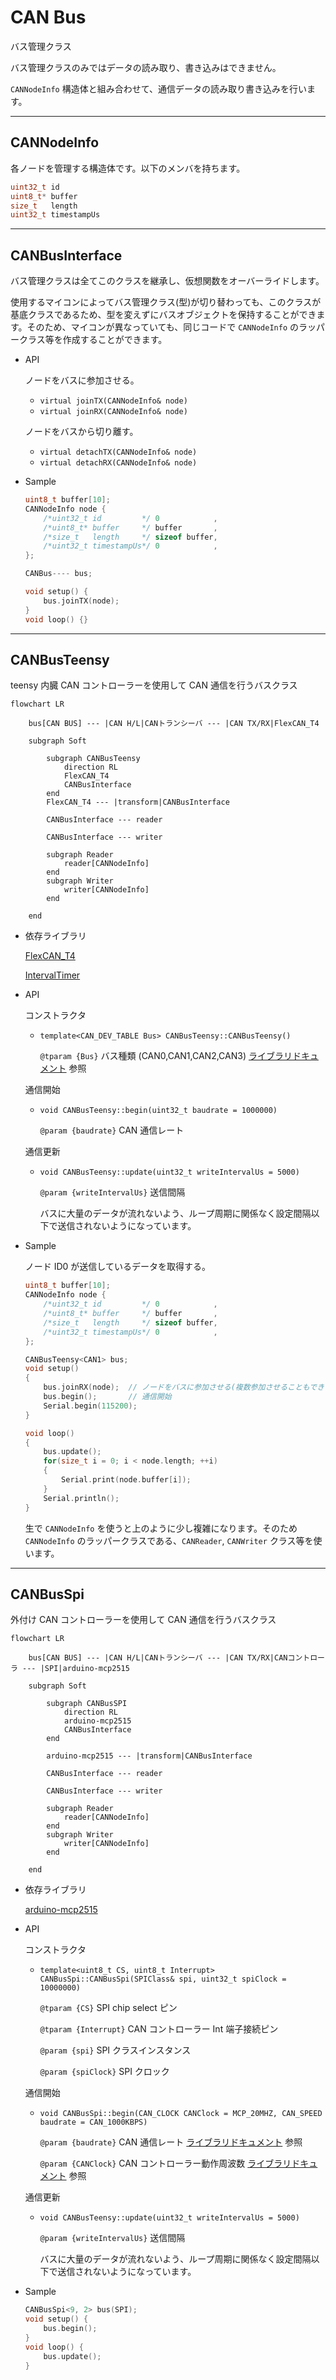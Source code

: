 # CAN Bus

バス管理クラス

バス管理クラスのみではデータの読み取り、書き込みはできません。

`CANNodeInfo` 構造体と組み合わせて、通信データの読み取り書き込みを行います。

---

## CANNodeInfo

各ノードを管理する構造体です。以下のメンバを持ちます。

```cpp
uint32_t id
uint8_t* buffer
size_t   length
uint32_t timestampUs
```

---

## CANBusInterface

バス管理クラスは全てこのクラスを継承し、仮想関数をオーバーライドします。

使用するマイコンによってバス管理クラス(型)が切り替わっても、このクラスが基底クラスであるため、型を変えずにバスオブジェクトを保持することができます。そのため、マイコンが異なっていても、同じコードで `CANNodeInfo` のラッパークラス等を作成することができます。

-   API

    ノードをバスに参加させる。

    -   `virtual joinTX(CANNodeInfo& node)`
    -   `virtual joinRX(CANNodeInfo& node)`

    ノードをバスから切り離す。

    -   `virtual detachTX(CANNodeInfo& node)`
    -   `virtual detachRX(CANNodeInfo& node)`

-   Sample

    ```cpp
    uint8_t buffer[10];
    CANNodeInfo node {
        /*uint32_t id         */ 0            ,
        /*uint8_t* buffer     */ buffer       ,
        /*size_t   length     */ sizeof buffer,
        /*uint32_t timestampUs*/ 0            ,
    };

    CANBus---- bus;

    void setup() {
        bus.joinTX(node);
    }
    void loop() {}
    ```

---

## CANBusTeensy

teensy 内臓 CAN コントローラーを使用して CAN 通信を行うバスクラス

```mermaid
flowchart LR

	bus[CAN BUS] --- |CAN H/L|CANトランシーバ --- |CAN TX/RX|FlexCAN_T4

    subgraph Soft

        subgraph CANBusTeensy
            direction RL
            FlexCAN_T4
            CANBusInterface
        end
        FlexCAN_T4 --- |transform|CANBusInterface

        CANBusInterface --- reader

        CANBusInterface --- writer

        subgraph Reader
            reader[CANNodeInfo]
        end
        subgraph Writer
            writer[CANNodeInfo]
        end

    end

```

-   依存ライブラリ

    [FlexCAN_T4](https://github.com/tonton81/FlexCAN_T4)

    [IntervalTimer](https://github.com/loglow/IntervalTimer)

-   API

    コンストラクタ

    -   `template<CAN_DEV_TABLE Bus> CANBusTeensy::CANBusTeensy()`

        `@tparam {Bus}` バス種類 (CAN0,CAN1,CAN2,CAN3) [ライブラリドキュメント](https://github.com/tonton81/FlexCAN_T4) 参照

    通信開始

    -   `void CANBusTeensy::begin(uint32_t baudrate = 1000000)`

        `@param {baudrate}` CAN 通信レート

    通信更新

    -   `void CANBusTeensy::update(uint32_t writeIntervalUs = 5000)`

        `@param {writeIntervalUs}` 送信間隔

        バスに大量のデータが流れないよう、ループ周期に関係なく設定間隔以下で送信されないようになっています。

-   Sample

    ノード ID0 が送信しているデータを取得する。

    ```cpp
    uint8_t buffer[10];
    CANNodeInfo node {
        /*uint32_t id         */ 0            ,
        /*uint8_t* buffer     */ buffer       ,
        /*size_t   length     */ sizeof buffer,
        /*uint32_t timestampUs*/ 0            ,
    };

    CANBusTeensy<CAN1> bus;
    void setup()
    {
        bus.joinRX(node);  // ノードをバスに参加させる(複数参加させることもできます)
        bus.begin();       // 通信開始
        Serial.begin(115200);
    }

    void loop()
    {
        bus.update();
        for(size_t i = 0; i < node.length; ++i)
        {
            Serial.print(node.buffer[i]);
        }
        Serial.println();
    }
    ```

    生で `CANNodeInfo` を使うと上のように少し複雑になります。そのため `CANNodeInfo` のラッパークラスである、`CANReader`, `CANWriter` クラス等を使います。

---

## CANBusSpi

外付け CAN コントローラーを使用して CAN 通信を行うバスクラス

```mermaid
flowchart LR

	bus[CAN BUS] --- |CAN H/L|CANトランシーバ --- |CAN TX/RX|CANコントローラ --- |SPI|arduino-mcp2515

    subgraph Soft

        subgraph CANBusSPI
            direction RL
            arduino-mcp2515
            CANBusInterface
        end

        arduino-mcp2515 --- |transform|CANBusInterface

        CANBusInterface --- reader

        CANBusInterface --- writer

        subgraph Reader
            reader[CANNodeInfo]
        end
        subgraph Writer
            writer[CANNodeInfo]
        end

    end

```

-   依存ライブラリ

    [arduino-mcp2515](https://github.com/autowp/arduino-mcp2515)

-   API

    コンストラクタ

    -   `template<uint8_t CS, uint8_t Interrupt> CANBusSpi::CANBusSpi(SPIClass& spi, uint32_t spiClock = 10000000)`

        `@tparam {CS}` SPI chip select ピン

        `@tparam {Interrupt}` CAN コントローラー Int 端子接続ピン

        `@param {spi}` SPI クラスインスタンス

        `@param {spiClock}` SPI クロック

    通信開始

    -   `void CANBusSpi::begin(CAN_CLOCK CANClock = MCP_20MHZ, CAN_SPEED baudrate = CAN_1000KBPS)`

        `@param {baudrate}` CAN 通信レート [ライブラリドキュメント](https://github.com/autowp/arduino-mcp2515) 参照

        `@param {CANClock}` CAN コントローラー動作周波数 [ライブラリドキュメント](https://github.com/autowp/arduino-mcp2515) 参照

    通信更新

    -   `void CANBusTeensy::update(uint32_t writeIntervalUs = 5000)`

        `@param {writeIntervalUs}` 送信間隔

        バスに大量のデータが流れないよう、ループ周期に関係なく設定間隔以下で送信されないようになっています。

-   Sample

    ```cpp
    CANBusSpi<9, 2> bus(SPI);
    void setup() {
        bus.begin();
    }
    void loop() {
        bus.update();
    }
    ```
